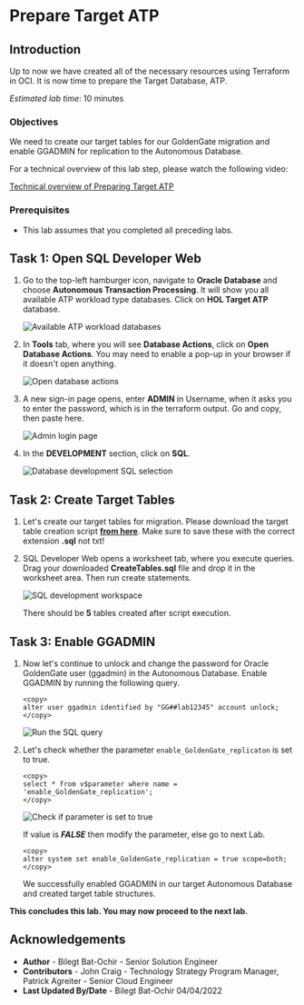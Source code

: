 # Prepare Target ATP

## Introduction

Up to now we have created all of the necessary resources using Terraform in OCI. It is now time to prepare the Target Database, ATP. 

*Estimated lab time*: 10 minutes

### Objectives

We need to create our target tables for our GoldenGate migration and enable GGADMIN for replication to the Autonomous Database.

For a technical overview of this lab step, please watch the following video:

[Technical overview of Preparing Target ATP](youtube:K89v3fprzpg)

### Prerequisites

* This lab assumes that you completed all preceding labs.

## Task 1: Open SQL Developer Web 

1. Go to the top-left hamburger icon, navigate to **Oracle Database** and choose **Autonomous Transaction Processing**. It will show you all available ATP workload type databases. Click on **HOL Target ATP** database.

	![Available ATP workload databases](/images/2-atp.png)

2. In **Tools** tab, where you will see **Database Actions**, click on **Open Database Actions**. You may need to enable a pop-up in your browser if it doesn't open anything.

	![Open database actions](/images/2-atp-1.png)

3. A new sign-in page opens, enter **ADMIN** in Username, when it asks you to enter the password, which is in the terraform output. Go and copy, then paste here.

	![Admin login page](/images/sql-dev-1.png)

4. In the **DEVELOPMENT** section, click on **SQL**. 

	![Database development SQL selection](/images/sql-dev-5.png)

## Task 2: Create Target Tables

1. Let's create our target tables for migration. Please download the target table creation script **[from here](./files/create-tables.sql)**. Make sure to save these with the correct extension **.sql** not txt!

2. SQL Developer Web opens a worksheet tab, where you execute queries. Drag your downloaded **CreateTables.sql** file and drop it in the worksheet area. Then run create statements.

	![SQL development workspace](/images/sql-dev-2.png)

	There should be **5** tables created after script execution.


## Task 3: Enable GGADMIN 

1. Now let's continue to unlock and change the password for Oracle GoldenGate user (ggadmin) in the Autonomous Database. Enable GGADMIN by running the following query.

	```
	<copy>
	alter user ggadmin identified by "GG##lab12345" account unlock;
	</copy>
	```

	![Run the SQL query](/images/sql-dev-3.png)

2. Let's check whether the parameter `enable_GoldenGate_replicaton` is set to true. 

	```
	<copy>
	select * from v$parameter where name = 'enable_GoldenGate_replication';
	</copy>
	```

	![Check if parameter is set to true](/images/sql-dev-4.png)
	
	If value is _**FALSE**_ then modify the parameter, else go to next Lab.

	```
	<copy>
	alter system set enable_GoldenGate_replication = true scope=both;
	</copy>
	```

	We successfully enabled GGADMIN in our target Autonomous Database and created target table structures. 

**This concludes this lab. You may now proceed to the next lab.**

## Acknowledgements

* **Author** - Bilegt Bat-Ochir - Senior Solution Engineer
* **Contributors** - John Craig - Technology Strategy Program Manager, Patrick Agreiter - Senior Cloud Engineer
* **Last Updated By/Date** - Bilegt Bat-Ochir 04/04/2022